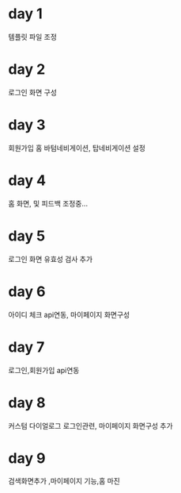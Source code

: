 # day 1

템플릿 파일 조정

# day 2

로그인 화면 구성

# day 3 

회원가입 홈 바텀네비게이션, 탑네비게이션 설정

# day 4

홈 화면, 및 피드백 조정중...


# day 5

로그인 화면 유효성 검사 추가

# day 6 
아이디 체크 api연동, 마이페이지 화면구성

# day 7
로그인,회원가입 api연동

# day 8
커스텀 다이얼로그 로그인관련, 마이페이지 화면구성 추가

# day 9
검색화면추가 ,마이페이지 기능,홈 마진
